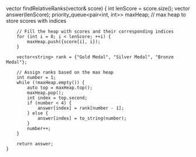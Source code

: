  vector<string> findRelativeRanks(vector<int>& score) {
          int lenScore = score.size();
        vector<string> answer(lenScore);
        priority_queue<pair<int, int>>
            maxHeap; // max heap to store scores with indices

        // Fill the heap with scores and their corresponding indices
        for (int i = 0; i < lenScore; ++i) {
            maxHeap.push({score[i], i});
        }

        vector<string> rank = {"Gold Medal", "Silver Medal", "Bronze Medal"};

        // Assign ranks based on the max heap
        int number = 1;
        while (!maxHeap.empty()) {
            auto top = maxHeap.top();
            maxHeap.pop();
            int index = top.second;
            if (number < 4) {
                answer[index] = rank[number - 1];
            } else {
                answer[index] = to_string(number);
            }
            number++;
        }

        return answer;
    }
